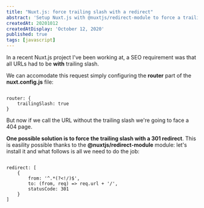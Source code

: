 ```yaml
---
title: "Nuxt.js: force trailing slash with a redirect"
abstract: 'Setup Nuxt.js with @nuxtjs/redirect-module to force a trailing slash with a 301 redirect'
createdAt: 20201012
createdAtDisplay: 'October 12, 2020'
published: true
tags: [javascript]
---
```

In a recent Nuxt.js project I've been working at, a SEO requirement was that all URLs had to be **with** trailing slash.

We can accomodate this request simply configuring the **router** part of the **nuxt.config.js** file:
<pre><code class="json">
router: {
    trailingSlash: true
}
</code></pre>

But now if we call the URL without the trailing slash we're going to face a 404 page.

**One possible solution is to force the trailing slash with a 301 redirect**.
This is easility possible thanks to the **@nuxtjs/redirect-module** module: let's install it and what follows is all we need to do the job:
<pre><code class="json">
redirect: [
    {
        from: '^.*(?&lt;!/)$',
        to: (from, req) => req.url + '/',
        statusCode: 301
    }
]
</code></pre>
